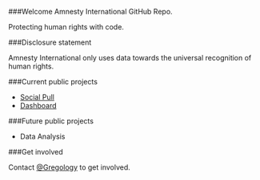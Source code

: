 ###Welcome Amnesty International GitHub Repo.

Protecting human rights with code.

###Disclosure statement

Amnesty International only uses data towards the universal recognition of human rights.

###Current public projects

  * [Social Pull](https://github.com/AmnestyInternational/Social-Pull)
  * [Dashboard](https://github.com/AmnestyInternational/dashboard)

###Future public projects

  * Data Analysis


###Get involved

Contact [@Gregology](https://github.com/gregology) to get involved.
